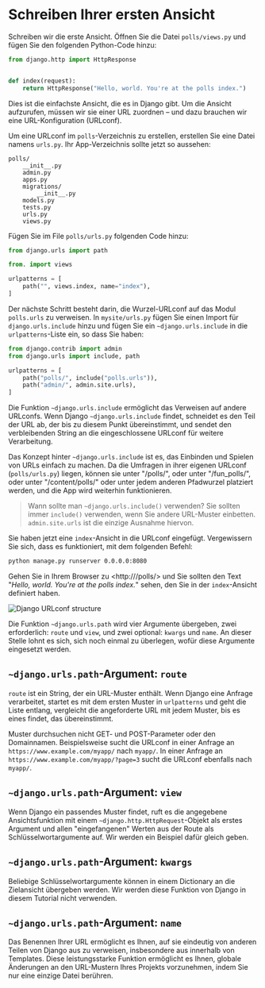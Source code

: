 # Schreiben Ihrer ersten Ansicht

Schreiben wir die erste Ansicht. Öffnen Sie die Datei `polls/views.py` und fügen Sie den folgenden Python-Code hinzu:

```python
from django.http import HttpResponse


def index(request):
    return HttpResponse("Hello, world. You're at the polls index.")
```

Dies ist die einfachste Ansicht, die es in Django gibt. Um die Ansicht aufzurufen, müssen wir sie einer URL zuordnen – und dazu brauchen wir eine URL-Konfiguration (URLconf).

Um eine URLconf im `polls`-Verzeichnis zu erstellen, erstellen Sie eine Datei namens `urls.py`. Ihr App-Verzeichnis sollte jetzt so aussehen:

```plaintext
polls/
    __init__.py
    admin.py
    apps.py
    migrations/
        __init__.py
    models.py
    tests.py
    urls.py
    views.py
```

Fügen Sie im File `polls/urls.py` folgenden Code hinzu:

```python
from django.urls import path

from. import views

urlpatterns = [
    path("", views.index, name="index"),
]
```

Der nächste Schritt besteht darin, die Wurzel-URLconf auf das Modul `polls.urls` zu verweisen. In `mysite/urls.py` fügen Sie einen Import für `django.urls.include` hinzu und fügen Sie ein `~django.urls.include` in die `urlpatterns`-Liste ein, so dass Sie haben:

```python
from django.contrib import admin
from django.urls import include, path

urlpatterns = [
    path("polls/", include("polls.urls")),
    path("admin/", admin.site.urls),
]
```

Die Funktion `~django.urls.include` ermöglicht das Verweisen auf andere URLconfs. Wenn Django `~django.urls.include` findet, schneidet es den Teil der URL ab, der bis zu diesem Punkt übereinstimmt, und sendet den verbleibenden String an die eingeschlossene URLconf für weitere Verarbeitung.

Das Konzept hinter `~django.urls.include` ist es, das Einbinden und Spielen von URLs einfach zu machen. Da die Umfragen in ihrer eigenen URLconf (`polls/urls.py`) liegen, können sie unter "/polls/", oder unter "/fun_polls/", oder unter "/content/polls/" oder unter jedem anderen Pfadwurzel platziert werden, und die App wird weiterhin funktionieren.

> Wann sollte man `~django.urls.include()` verwenden?
> Sie sollten immer `include()` verwenden, wenn Sie andere URL-Muster einbetten. `admin.site.urls` ist die einzige Ausnahme hiervon.

Sie haben jetzt eine `index`-Ansicht in die URLconf eingefügt. Vergewissern Sie sich, dass es funktioniert, mit dem folgenden Befehl:

```bash
python manage.py runserver 0.0.0.0:8080
```

Gehen Sie in Ihrem Browser zu <http://<url>/polls/> und Sie sollten den Text "_Hello, world. You're at the polls index._" sehen, den Sie in der `index`-Ansicht definiert haben.

![Django URLconf structure](../assets/20230907-13-51-48-aOKKfCBX.png)

Die Funktion `~django.urls.path` wird vier Argumente übergeben, zwei erforderlich: `route` und `view`, und zwei optional: `kwargs` und `name`. An dieser Stelle lohnt es sich, sich noch einmal zu überlegen, wofür diese Argumente eingesetzt werden.

## `~django.urls.path`-Argument: `route`

`route` ist ein String, der ein URL-Muster enthält. Wenn Django eine Anfrage verarbeitet, startet es mit dem ersten Muster in `urlpatterns` und geht die Liste entlang, vergleicht die angeforderte URL mit jedem Muster, bis es eines findet, das übereinstimmt.

Muster durchsuchen nicht GET- und POST-Parameter oder den Domainnamen. Beispielsweise sucht die URLconf in einer Anfrage an `https://www.example.com/myapp/` nach `myapp/`. In einer Anfrage an `https://www.example.com/myapp/?page=3` sucht die URLconf ebenfalls nach `myapp/`.

## `~django.urls.path`-Argument: `view`

Wenn Django ein passendes Muster findet, ruft es die angegebene Ansichtsfunktion mit einem `~django.http.HttpRequest`-Objekt als erstes Argument und allen "eingefangenen" Werten aus der Route als Schlüsselwortargumente auf. Wir werden ein Beispiel dafür gleich geben.

## `~django.urls.path`-Argument: `kwargs`

Beliebige Schlüsselwortargumente können in einem Dictionary an die Zielansicht übergeben werden. Wir werden diese Funktion von Django in diesem Tutorial nicht verwenden.

## `~django.urls.path`-Argument: `name`

Das Benennen Ihrer URL ermöglicht es Ihnen, auf sie eindeutig von anderen Teilen von Django aus zu verweisen, insbesondere aus innerhalb von Templates. Diese leistungsstarke Funktion ermöglicht es Ihnen, globale Änderungen an den URL-Mustern Ihres Projekts vorzunehmen, indem Sie nur eine einzige Datei berühren.
